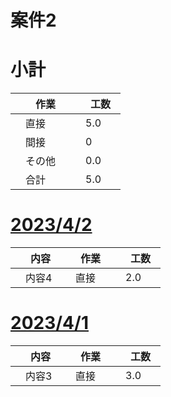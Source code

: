 # 案件2

# 小計

| 　作業　 | 　工数　 |
| ------------- | ------------- |
| 　直接　  | 　5.0　  |
| 　間接　  | 　0  |
| 　その他　  | 　0.0  |
| 　合計  | 　5.0  |

# [2023/4/2](../input/2023_4_2.md)
| 　内容　 | 　作業　 |　工数　 |
| ------------- | ------------- | ------------- |
| 　内容4  | 　直接　  | 　2.0　  |

# [2023/4/1](../input/2023_4_1.md)
| 　内容　 | 　作業　 |　工数　 |
| ------------- | ------------- | ------------- |
| 　内容3  | 　直接　  | 　3.0　  |